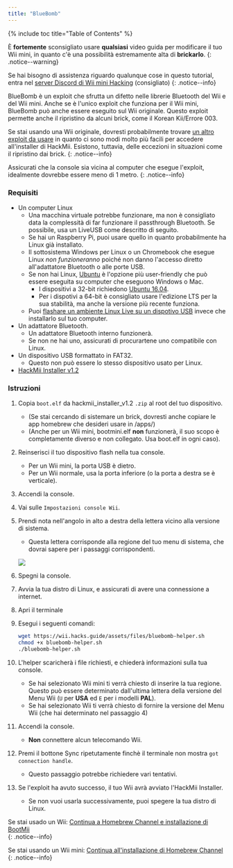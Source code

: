 ```yaml
---
title: "BlueBomb"
---
```


{% include toc title="Table of Contents" %}

È **fortemente** sconsigliato usare **qualsiasi** video guida per modificare il tuo Wii mini, in quanto c'è una possibilità estremamente alta di **brickarlo**.
{: .notice--warning}

Se hai bisogno di assistenza riguardo qualunque cose in questo tutorial, entra nel [server Discord di Wii mini Hacking](https://discord.gg/6ryxnkS) (consigliato)
{: .notice--info}

BlueBomb è un exploit che sfrutta un difetto nelle librerie Bluetooth del Wii e del Wii mini. Anche se è l'unico exploit che funziona per il Wii mini, BlueBomb può anche essere eseguito sul Wii originale. Questo exploit permette anche il ripristino da alcuni brick, come il Korean Kii/Errore 003.

Se stai usando una Wii originale, dovresti probabilmente trovare [un altro exploit da usare](get-started) in quanto ci sono modi molto più facili per accedere all'installer di HackMii. Esistono, tuttavia, delle eccezioni in situazioni come il ripristino dai brick.
{: .notice--info}

Assicurati che la console sia vicina al computer che esegue l'exploit, idealmente dovrebbe essere meno di 1 metro.
{: .notice--info}

### Requisiti

* Un computer Linux
    * Una macchina virtuale potrebbe funzionare, ma non è consigliato data la complessità di far funzionare il passthrough Bluetooth. Se possibile, usa un LiveUSB come descritto di seguito.
    * Se hai un Raspberry Pi, puoi usare quello in quanto probabilmente ha Linux già installato.
    * Il sottosistema Windows per Linux o un Chromebook che esegue Linux *non funzioneranno* poiché non danno l'accesso diretto all'adattatore Bluetooth o alle porte USB.
    * Se non hai Linux, [Ubuntu](https://ubuntu.com/download/desktop) è l'opzione più user-friendly che può essere eseguita su computer che eseguono Windows o Mac.
        * I dispositivi a 32-bit richiedono [Ubuntu 16.04](http://releases.ubuntu.com/16.04/).
        * Per i dispotivi a 64-bit è consigliato usare l'edizione LTS per la sua stabilità, ma anche la versione più recente funziona.
    * Puoi [flashare un ambiente Linux Live su un dispotivo USB](https://ubuntu.com/tutorials/tutorial-create-a-usb-stick-on-windows#1-overview) invece che installarlo sul tuo computer.
* Un adattatore Bluetooth.
    * Un adattatore Bluetooth interno funzionerà.
    * Se non ne hai uno, assicurati di procurartene uno compatibile con Linux.
* Un dispositivo USB formattato in FAT32.
    * Questo non può essere lo stesso dispositivo usato per Linux.
* [HackMii Installer v1.2](https://bootmii.org/download/)

### Istruzioni

1. Copia `boot.elf` da hackmii_installer_v1.2 `.zip` al root del tuo dispositivo.
    + (Se stai cercando di sistemare un brick, dovresti anche copiare le app homebrew che desideri usare in /apps/)
    + (Anche per un Wii mini, bootmini.elf **non** funzionerà, il suo scopo è completamente diverso e non collegato. Usa boot.elf in ogni caso).
1. Reinserisci il tuo dispositivo flash nella tua console.
    + Per un Wii mini, la porta USB è dietro.
    + Per un Wii normale, usa la porta inferiore (o la porta a destra se è verticale).
1. Accendi la console.
1. Vai sulle `Impostazioni console Wii`.
1. Prendi nota nell'angolo in alto a destra della lettera vicino alla versione di sistema.
    + Questa lettera corrisponde alla regione del tuo menu di sistema, che dovrai sapere per i passaggi corrispondenti.

    ![](/images/wii/SystemMenuVersion.png)

1. Spegni la console.
1. Avvia la tua distro di Linux, e assicurati di avere una connessione a internet.
1. Apri il terminale
1. Esegui i seguenti comandi:

    ```bash
    wget https://wii.hacks.guide/assets/files/bluebomb-helper.sh
    chmod +x bluebomb-helper.sh
    ./bluebomb-helper.sh
    ```

1. L'helper scaricherà i file richiesti, e chiederà informazioni sulla tua console.
    + Se hai selezionato Wii mini ti verrà chiesto di inserire la tua regione. Questo può essere determinato dall'ultima lettera della versione del Menu Wii (`U` per **USA** ed `E` per i modelli **PAL**).
    + Se hai selezionato Wii ti verrà chiesto di fornire la versione del Menu Wii (che hai determinato nel passaggio 4)
1. Accendi la console.
    + **Non** connettere alcun telecomando Wii.
1. Premi il bottone Sync ripetutamente finchè il terminale non mostra `got connection handle`.
    + Questo passaggio potrebbe richiedere vari tentativi.
1. Se l'exploit ha avuto successo, il tuo Wii avrà avviato l'HackMii Installer.
    + Se non vuoi usarla successivamente, puoi spegere la tua distro di Linux.

Se stai usado un Wii: [Continua a Homebrew Channel e installazione di BootMii](hbc)<br>
{: .notice--info}

Se stai usando un Wii mini: [Continua all'installazione di Homebrew Channel](hbc-mini)
{: .notice--info}